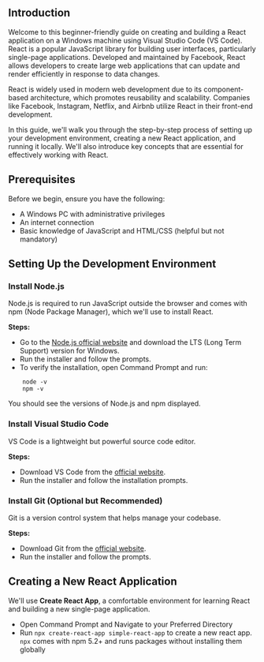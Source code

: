 ## Introduction

Welcome to this beginner-friendly guide on creating and building a React application on a Windows machine using Visual Studio Code (VS Code). React is a popular JavaScript library for building user interfaces, particularly single-page applications. Developed and maintained by Facebook, React allows developers to create large web applications that can update and render efficiently in response to data changes.

React is widely used in modern web development due to its component-based architecture, which promotes reusability and scalability. Companies like Facebook, Instagram, Netflix, and Airbnb utilize React in their front-end development.

In this guide, we'll walk you through the step-by-step process of setting up your development environment, creating a new React application, and running it locally. We'll also introduce key concepts that are essential for effectively working with React.

## Prerequisites

Before we begin, ensure you have the following:

- A Windows PC with administrative privileges
- An internet connection
- Basic knowledge of JavaScript and HTML/CSS (helpful but not mandatory)

## Setting Up the Development Environment

### Install Node.js

Node.js is required to run JavaScript outside the browser and comes with npm (Node Package Manager), which we'll use to install React.

<B>Steps:</B>
    
- Go to the [Node.js official website](https://nodejs.org/en/download/package-manager) and download the LTS (Long Term Support) version for Windows.
- Run the installer and follow the prompts.
- To verify the installation, open Command Prompt and run:
```
    node -v
    npm -v
```
You should see the versions of Node.js and npm displayed.

### Install Visual Studio Code

VS Code is a lightweight but powerful source code editor.

<B>Steps:</B>

- Download VS Code from the [official website](https://code.visualstudio.com/Download).
- Run the installer and follow the installation prompts.

### Install Git (Optional but Recommended)

Git is a version control system that helps manage your codebase.

<B>Steps:</B>

- Download Git from the [official website](https://git-scm.com/downloads/win).
- Run the installer and follow the prompts.

## Creating a New React Application

We'll use <B>Create React App</B>, a comfortable environment for learning React and building a new single-page application.

- Open Command Prompt and Navigate to your Preferred Directory
- Run `npx create-react-app simple-react-app` to create a new react app. `npx` comes with npm 5.2+ and runs packages without installing them globally